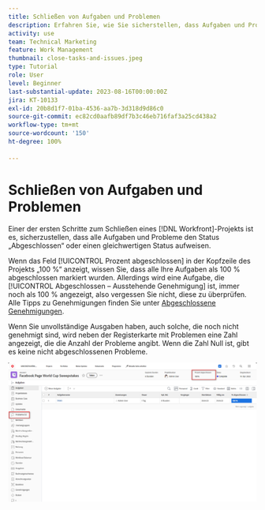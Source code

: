 ```yaml
---
title: Schließen von Aufgaben und Problemen
description: Erfahren Sie, wie Sie sicherstellen, dass Aufgaben und Probleme geschlossen werden, bevor Sie ein Projekt in [!DNL  Workfront]schließen.
activity: use
team: Technical Marketing
feature: Work Management
thumbnail: close-tasks-and-issues.jpeg
type: Tutorial
role: User
level: Beginner
last-substantial-update: 2023-08-16T00:00:00Z
jira: KT-10133
exl-id: 20b8d1f7-01ba-4536-aa7b-3d318d9d86c0
source-git-commit: ec82cd0aafb89df7b3c46eb716faf3a25cd438a2
workflow-type: tm+mt
source-wordcount: '150'
ht-degree: 100%

---
```


# Schließen von Aufgaben und Problemen

Einer der ersten Schritte zum Schließen eines [!DNL Workfront]-Projekts ist es, sicherzustellen, dass alle Aufgaben und Probleme den Status „Abgeschlossen“ oder einen gleichwertigen Status aufweisen.

Wenn das Feld [!UICONTROL Prozent abgeschlossen] in der Kopfzeile des Projekts „100 %“ anzeigt, wissen Sie, dass alle Ihre Aufgaben als 100 % abgeschlossen markiert wurden. Allerdings wird eine Aufgabe, die [!UICONTROL Abgeschlossen – Ausstehende Genehmigung] ist, immer noch als 100 % angezeigt, also vergessen Sie nicht, diese zu überprüfen. Alle Tipps zu Genehmigungen finden Sie unter [Abgeschlossene Genehmigungen](https://experienceleague.adobe.com/docs/workfront-learn/tutorials-workfront/manage-work/close-a-project/complete-approvals.html?lang=de).

Wenn Sie unvollständige Ausgaben haben, auch solche, die noch nicht genehmigt sind, wird neben der Registerkarte mit Problemen eine Zahl angezeigt, die die Anzahl der Probleme angibt. Wenn die Zahl Null ist, gibt es keine nicht abgeschlossenen Probleme.

![Projekt, das [!UICONTROL Prozent abgeschlossen] und offene Probleme anzeigt](assets/close-tasks-and-issues.png)
